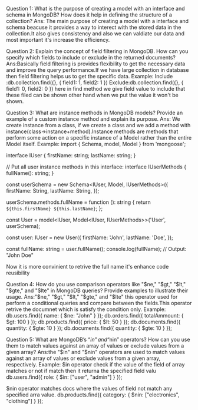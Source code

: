 Question 1: What is the purpose of creating a model with an interface and schema in MongoDB? How does it help in defining the structure of a collection?
Ans: The main purpose of creating a model with a interface and schema beacuse it provides a way to interect with the stored data in the collection.It also gives consistency and also we can valdiate our data and most important it's increase the efficiency.

Question 2: Explain the concept of field filtering in MongoDB. How can you specify which fields to include or exclude in the returned documents?
Ans:Basically field filtering is provides flexibility to get the necessary data and improve the query performance.If we have large collection in database then field filtering helps us to get the specific data.
Example:
Include :db.collection.find({}, { field1: 1, field2: 1 })
Exclude:db.collection.find({}, { field1: 0, field2: 0 })
here in find method we give field value to include that these filed can be shown other hand when we put the value it won't be shown.

Question 3: What are instance methods in MongoDB models? Provide an example of a custom instance method and explain its purpose.
Ans: We create instance from a class, if we create a class and we add a method with instance(class->instance+method).Instance methods are methods that perform some action on a specific instance of a Model rather than the entire Model itself.
Example:
import { Schema, model, Model } from 'mongoose';

interface IUser {
  firstName: string;
  lastName: string;
}

// Put all user instance methods in this interface:
interface IUserMethods {
  fullName(): string;
}

const userSchema = new Schema<IUser, Model<IUser>, IUserMethods>({
  firstName: String,
  lastName: String,
});

userSchema.methods.fullName = function (): string {
  return `${this.firstName} ${this.lastName}`;
};

const User = model<IUser, Model<IUser, IUserMethods>>('User', userSchema);


const user: IUser = new User({
  firstName: 'John',
  lastName: 'Doe',
});

const fullName: string = user.fullName();
console.log(fullName); // Output: "John Doe"

Now it is more convinient to retrive the full name it's enhance code reusibility

Question 4: How do you use comparison operators like "$ne," "$gt," "$lt," "$gte," and "$lte" in MongoDB queries? Provide examples to illustrate their usage.
Ans:"$ne," "$gt," "$lt," "$gte," and "$lte" this operator used for perform a conditional queries and compare between the fields.This operator retrive the documnet which is satisfy the condition only.
Example:
db.users.find({ name: { $ne: "John" } });
db.orders.find({ totalAmmount: { $gt: 100 } });
db.products.find({ price: { $lt: 50 } });
db.documents.find({ quantity: { $gte: 10 } });
db.documents.find({ quantity: { $gte: 10 } });


Question 5: What are MongoDB’s “$in” and “$nin” operators? How can you use them to match values against an array of values or exclude values from a given array?
Ans:the "$in" and "$nin" operators are used to match values against an array of values or exclude values from a given array, respectively. 
Example:
$in operator check if the value of the field of array matches or not if match then it returna the specified field valu
db.users.find({ role: { $in: ["user", "admin"] } });

$nin operator matches docs where the values of field not match any specified arra value.
db.products.find({ category: { $nin: ["electronics", "clothing"] } });
